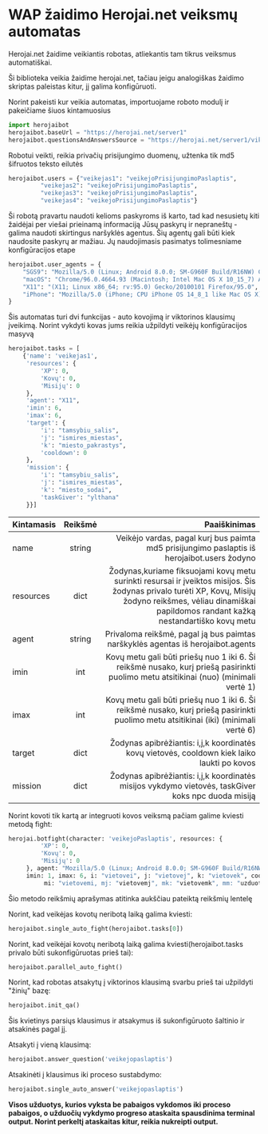 # WAP žaidimo Herojai.net veiksmų automatas
Herojai.net žaidime veikiantis robotas, atliekantis tam tikrus veiksmus automatiškai.

Ši biblioteka veikia žaidime herojai.net, tačiau jeigu analogiškas žaidimo skriptas paleistas kitur, jį galima konfigūruoti.

Norint pakeisti kur veikia automatas, importuojame roboto modulį ir pakeičiame šiuos kintamuosius
```python
import herojaibot
herojaibot.baseUrl = "https://herojai.net/server1"
herojaibot.questionsAndAnswersSource = "https://herojai.net/server1/viktorinos_klausimai.txt"
```

Robotui veikti, reikia privačių prisijungimo duomenų, užtenka tik md5 šifruotos teksto eilutės
```python
herojaibot.users = {"veikejas1": "veikejoPrisijungimoPaslaptis",
         "veikejas2": "veikejoPrisijungimoPaslaptis",
         "veikejas3": "veikejoPrisijungimoPaslaptis",
         "veikejas4": "veikejoPrisijungimoPaslaptis"}
```
Ši robotą pravartu naudoti kelioms paskyroms iš karto, tad kad nesusietų kiti žaidėjai per viešai prieinamą informaciją Jūsų paskyrų
ir nepraneštų - galima naudoti skirtingus naršyklės agentus. Šių agentų gali būti kiek naudosite paskyrų ar mažiau. Jų naudojimasis pasimatys tolimesniame konfigūracijos etape
```python
herojaibot.user_agents = {
    "SGS9": "Mozilla/5.0 (Linux; Android 8.0.0; SM-G960F Build/R16NW) Chrome/62.0.3202.84 Mobile Safari/537.36",
    "macOS": "Chrome/96.0.4664.93 (Macintosh; Intel Mac OS X 10_15_7) AppleWebKit/537.36 (KHTML, like Gecko)",
    "X11": "(X11; Linux x86_64; rv:95.0) Gecko/20100101 Firefox/95.0",
    "iPhone": "Mozilla/5.0 (iPhone; CPU iPhone OS 14_8_1 like Mac OS X) AppleWebKit/605.1.15 (KHTML, like Gecko) Version/14.1.2 Mobile/15E148 Safari/604.1"
}
```

Šis automatas turi dvi funkcijas - auto kovojimą ir viktorinos klausimų įveikimą. Norint vykdyti kovas jums reikia užpildyti veikėjų konfigūracijos masyvą
```python
herojaibot.tasks = [
    {'name': 'veikejas1',
     'resources': {
         'XP': 0,
         'Kovų': 0,
         'Misijų': 0
     },
     'agent': "X11",
     'imin': 6,
     'imax': 6,
     'target': {
         'i': "tamsybiu_salis",
         'j': "ismires_miestas",
         'k': "miesto_pakrastys",
         'cooldown': 0
     },
     'mission': {
         'i': "tamsybiu_salis",
         'j': "ismires_miestas",
         'k': "miesto_sodai",
         'taskGiver': "ylthana"
     }}]
```

| Kintamasis        | Reikšmė           | Paaiškinimas  |
| ------------- |:-------------:| -----:|
|name      | string | Veikėjo vardas, pagal kurį bus paimta md5 prisijungimo paslaptis iš herojaibot.users žodyno |
|resources     | dict      |   Žodynas,kuriame fiksuojami kovų metu surinkti resursai ir įveiktos misijos. Šis žodynas privalo turėti XP, Kovų, Misijų žodyno reikšmes, vėliau dinamiškai papildomos randant kažką nestandartiško kovų metu |
|agent | string    |    Privaloma reikšmė, pagal ją bus paimtas narškyklės agentas iš herojaibot.agents |
|imin | int    |    Kovų metu gali būti priešų nuo 1 iki 6. Ši reikšmė nusako, kurį priešą pasirinkti puolimo metu atsitikinai (nuo) (minimali vertė 1) |
|imax | int    |    Kovų metu gali būti priešų nuo 1 iki 6. Ši reikšmė nusako, kurį priešą pasirinkti puolimo metu atsitikinai (iki) (minimali vertė 6) |
|target | dict    |   Žodynas apibrėžiantis: i,j,k koordinatės kovų vietovės, cooldown kiek laiko laukti po kovos |
|mission | dict    |   Žodynas apibrėžiantis: i,j,k koordinatės misijos vykdymo vietovės, taskGiver koks npc duoda misiją |


Norint kovoti tik kartą ar integruoti kovos veiksmą pačiam galime kviesti metodą fight:


```python
herojai.botfight(character: 'veikejoPaslaptis', resources: {
         'XP': 0,
         'Kovų': 0,
         'Misijų': 0
     }, agent: "Mozilla/5.0 (Linux; Android 8.0.0; SM-G960F Build/R16NW) Chrome/62.0.3202.84 Mobile Safari/537.36",
     imin: 1, imax: 6, i: "vietovei", j: "vietovej", k: "vietovek", cooldown: 0,
          mi: "vietovemi, mj: "vietovemj", mk: "vietovemk", mm: "uzduoties npc")
```
Šio metodo reikšmių aprašymas atitinka aukščiau pateiktą reikšmių lentelę


Norint, kad veikėjas kovotų neribotą laiką galima kviesti:
```python
herojaibot.single_auto_fight(herojaibot.tasks[0])
```


Norint, kad veikėjai kovotų neribotą laiką galima kviesti(herojaibot.tasks privalo būti sukonfigūruotas prieš tai):
```python
herojaibot.parallel_auto_fight()
```


Norint, kad robotas atsakytų į viktorinos klausimą svarbu prieš tai užpildyti "žinių" bazę:
```python
herojaibot.init_qa()
```
Šis kvietinys parsiųs klausimus ir atsakymus iš sukonfigūruoto šaltinio ir atsakinės pagal jį.

Atsakyti į vieną klausimą:
```python
herojaibot.answer_question('veikejopaslaptis')
```

Atsakinėti į klausimus iki proceso sustabdymo:
```python
herojaibot.single_auto_answer('veikejopaslaptis')
```


**Visos užduotys, kurios vyksta be pabaigos vykdomos iki proceso pabaigos, o užduočių vykdymo progreso ataskaita spausdinima terminal output.
 Norint perkeltį ataskaitas kitur, reikia nukreipti output.**




